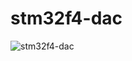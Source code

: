 # stm32f4-dac

![stm32f4-dac](https://github.com/chcbaram/stm32f4-dac/assets/5537436/6f4f4f6d-d31a-4e02-a67d-5c62c2c3dafa)
